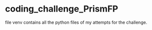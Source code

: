 # coding_challenge_PrismFP
file venv contains all the python files of my attempts for the challenge.
